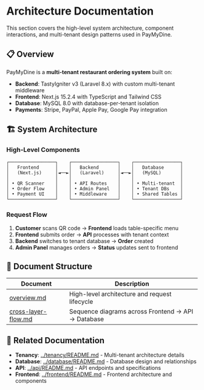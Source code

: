 # Architecture Documentation

This section covers the high-level system architecture, component interactions, and multi-tenant design patterns used in PayMyDine.

## 📋 Overview

PayMyDine is a **multi-tenant restaurant ordering system** built on:
- **Backend**: TastyIgniter v3 (Laravel 8.x) with custom multi-tenant middleware
- **Frontend**: Next.js 15.2.4 with TypeScript and Tailwind CSS
- **Database**: MySQL 8.0 with database-per-tenant isolation
- **Payments**: Stripe, PayPal, Apple Pay, Google Pay integration

## 🏗️ System Architecture

### High-Level Components
```
┌─────────────────┐    ┌─────────────────┐    ┌─────────────────┐
│   Frontend      │    │   Backend       │    │   Database      │
│   (Next.js)     │◄──►│   (Laravel)     │◄──►│   (MySQL)       │
│                 │    │                 │    │                 │
│ • QR Scanner    │    │ • API Routes    │    │ • Multi-tenant  │
│ • Order Flow    │    │ • Admin Panel   │    │ • Tenant DBs    │
│ • Payment UI    │    │ • Middleware    │    │ • Shared Tables │
└─────────────────┘    └─────────────────┘    └─────────────────┘
```

### Request Flow
1. **Customer** scans QR code → **Frontend** loads table-specific menu
2. **Frontend** submits order → **API** processes with tenant context
3. **Backend** switches to tenant database → **Order** created
4. **Admin Panel** manages orders → **Status** updates sent to frontend

## 📁 Document Structure

| Document | Description |
|----------|-------------|
| [overview.md](overview.md) | High-level architecture and request lifecycle |
| [cross-layer-flow.md](cross-layer-flow.md) | Sequence diagrams across Frontend → API → Database |

## 🔗 Related Documentation

- **Tenancy**: [../tenancy/README.md](../tenancy/README.md) - Multi-tenant architecture details
- **Database**: [../database/README.md](../database/README.md) - Database design and relationships
- **API**: [../api/README.md](../api/README.md) - API endpoints and specifications
- **Frontend**: [../frontend/README.md](../frontend/README.md) - Frontend architecture and components